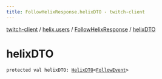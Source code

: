 ```yaml
---
title: FollowHelixResponse.helixDTO - twitch-client
---
```


[twitch-client](../../index.html) / [helix.users](../index.html) / [FollowHelixResponse](index.html) / [helixDTO](./helix-d-t-o.html)

# helixDTO

`protected val helixDTO: `[`HelixDTO`](../../helix.http.model/-helix-d-t-o/index.html)`<`[`FollowEvent`](../../helix.users.model/-follow-event/index.html)`>`
